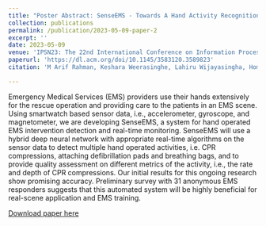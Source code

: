 ```yaml
---
title: "Poster Abstract: SenseEMS - Towards A Hand Activity Recognition and Monitoring System for Emergency Medical Services"
collection: publications
permalink: /publication/2023-05-09-paper-2
excerpt: ''
date: 2023-05-09
venue: 'IPSN23: The 22nd International Conference on Information Processing in Sensor Networks'
paperurl: 'https://dl.acm.org/doi/10.1145/3583120.3589823'
citation: 'M Arif Rahman, Keshara Weerasinghe, Lahiru Wijayasingha, Homa Alemzadeh, Ronald D. Williams, and John Stankovic. 2023. Poster Abstract: SenseEMS - Towards A Hand Activity Recognition and Monitoring System for Emergency Medical Services. In The 22nd International Conference on Information Processing in Sensor Networks (IPSN23). Association for Computing Machinery, New York, NY, USA, 310–311. https://doi.org/10.1145/3583120.3589823.'

---
```


Emergency Medical Services (EMS) providers use their hands extensively for the rescue operation and providing care to the patients in an EMS scene. Using smartwatch based sensor data, i.e., accelerometer, gyroscope, and magnetometer, we are developing SenseEMS, a system for hand operated EMS intervention detection and real-time monitoring. SenseEMS will use a hybrid deep neural network with appropriate real-time algorithms on the sensor data to detect multiple hand operated activities, i.e. CPR compressions, attaching defibrillation pads and breathing bags, and to provide quality assessment on different metrics of the activity, i.e., the rate and depth of CPR compressions. Our initial results for this ongoing research show promising accuracy. Preliminary survey with 31 anonymous EMS responders suggests that this automated system will be highly beneficial for real-scene application and EMS training.


[Download paper here](https://dl.acm.org/doi/10.1145/3583120.3589823)

